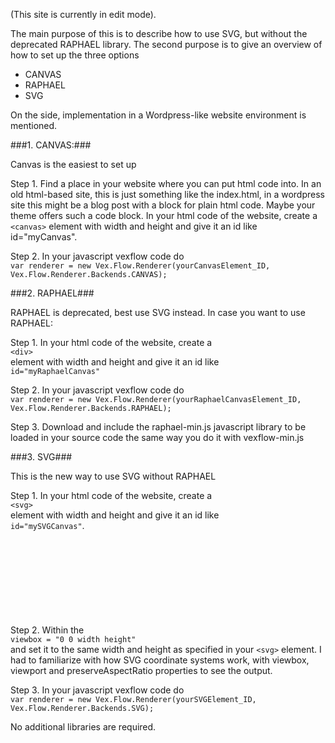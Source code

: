 (This site is currently in edit mode).

The main purpose of this is to describe how to use SVG, but without the deprecated RAPHAEL library. 
The second purpose is to give an overview of how to set up the three options

* CANVAS 
* RAPHAEL
* SVG

On the side, implementation in a Wordpress-like website environment is mentioned.

###1. CANVAS:###

Canvas is the easiest to set up

Step 1. Find a place in your website where you can put html code into. In an old html-based site, this is just something like the index.html, in a wordpress site this might be a blog post with a block for plain html code. Maybe your theme offers such a code block. In your html code of the website, create a `<canvas>` element with width and height and give it an id like id="myCanvas".

Step 2. In your javascript vexflow code do   
``var renderer = new Vex.Flow.Renderer(yourCanvasElement_ID, Vex.Flow.Renderer.Backends.CANVAS);``

###2. RAPHAEL###

RAPHAEL is deprecated, best use SVG instead. In case you want to use RAPHAEL:

Step 1. In your html code of the website, create a   
        ``<div>``   
element with width and height and give it an id like   
        ``id="myRaphaelCanvas"``

Step 2. In your javascript vexflow code do   
        ``var renderer = new Vex.Flow.Renderer(yourRaphaelCanvasElement_ID, Vex.Flow.Renderer.Backends.RAPHAEL);``  

Step 3. Download and include the raphael-min.js javascript library to be loaded in your source code the same way you do it with vexflow-min.js

###3. SVG###

This is the new way to use SVG without RAPHAEL

Step 1. In your html code of the website, create a   
        ``<svg>``   
element with width and height and give it an id like   
        ``id="mySVGCanvas"``.

Step 2. Within the <svg> element, specify the argument   
        ``viewbox = "0 0 width height"``  
and set it to the same width and height as specified in your ``<svg>`` element. I had to familiarize with how SVG coordinate systems work, with viewbox, viewport and preserveAspectRatio properties to see the output.

Step 3. In your javascript vexflow code do  
``var renderer = new Vex.Flow.Renderer(yourSVGElement_ID, Vex.Flow.Renderer.Backends.SVG);`` 

No additional libraries are required.